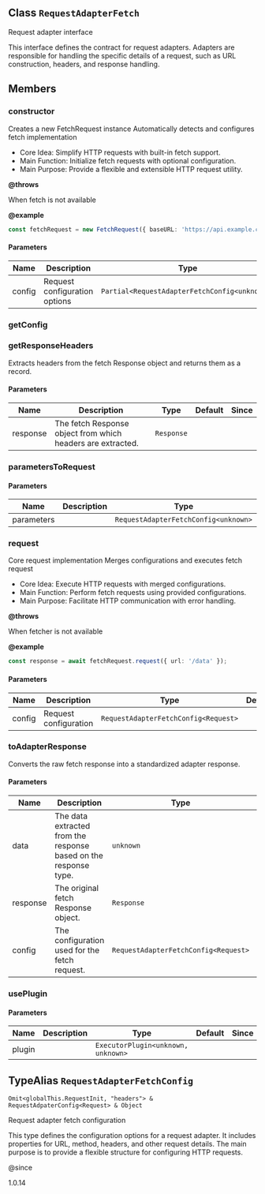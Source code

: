 ## Class `RequestAdapterFetch`
Request adapter interface

This interface defines the contract for request adapters.
Adapters are responsible for handling the specific details of a request,
such as URL construction, headers, and response handling.


## Members

### constructor
Creates a new FetchRequest instance
Automatically detects and configures fetch implementation

- Core Idea: Simplify HTTP requests with built-in fetch support.
- Main Function: Initialize fetch requests with optional configuration.
- Main Purpose: Provide a flexible and extensible HTTP request utility.

**@throws** 

When fetch is not available

**@example** 

```typescript
const fetchRequest = new FetchRequest({ baseURL: 'https://api.example.com' });
```


#### Parameters
| Name | Description | Type | Default | Since |
|------|------|---------|-------|------------|
|  config  | Request configuration options | `Partial<RequestAdapterFetchConfig<unknown>>` | {} |  |


### getConfig




### getResponseHeaders
Extracts headers from the fetch Response object and returns them as a record.


#### Parameters
| Name | Description | Type | Default | Since |
|------|------|---------|-------|------------|
|  response  | The fetch Response object from which headers are extracted. | `Response` |  |  |


### parametersToRequest


#### Parameters
| Name | Description | Type | Default | Since |
|------|------|---------|-------|------------|
|  parameters  |  | `RequestAdapterFetchConfig<unknown>` |  |  |


### request
Core request implementation
Merges configurations and executes fetch request

- Core Idea: Execute HTTP requests with merged configurations.
- Main Function: Perform fetch requests using provided configurations.
- Main Purpose: Facilitate HTTP communication with error handling.

**@throws** 

When fetcher is not available

**@example** 

```typescript
const response = await fetchRequest.request({ url: '/data' });
```


#### Parameters
| Name | Description | Type | Default | Since |
|------|------|---------|-------|------------|
|  config  | Request configuration | `RequestAdapterFetchConfig<Request>` |  |  |


### toAdapterResponse
Converts the raw fetch response into a standardized adapter response.


#### Parameters
| Name | Description | Type | Default | Since |
|------|------|---------|-------|------------|
|  data  | The data extracted from the response based on the response type. | `unknown` |  |  |
|  response  | The original fetch Response object. | `Response` |  |  |
|  config  | The configuration used for the fetch request. | `RequestAdapterFetchConfig<Request>` |  |  |


### usePlugin


#### Parameters
| Name | Description | Type | Default | Since |
|------|------|---------|-------|------------|
|  plugin  |  | `ExecutorPlugin<unknown, unknown>` |  |  |


## TypeAlias `RequestAdapterFetchConfig`

`Omit<globalThis.RequestInit, "headers"> & RequestAdpaterConfig<Request> & Object`

Request adapter fetch configuration

This type defines the configuration options for a request adapter.
It includes properties for URL, method, headers, and other request details.
The main purpose is to provide a flexible structure for configuring HTTP requests.

@since 

1.0.14


